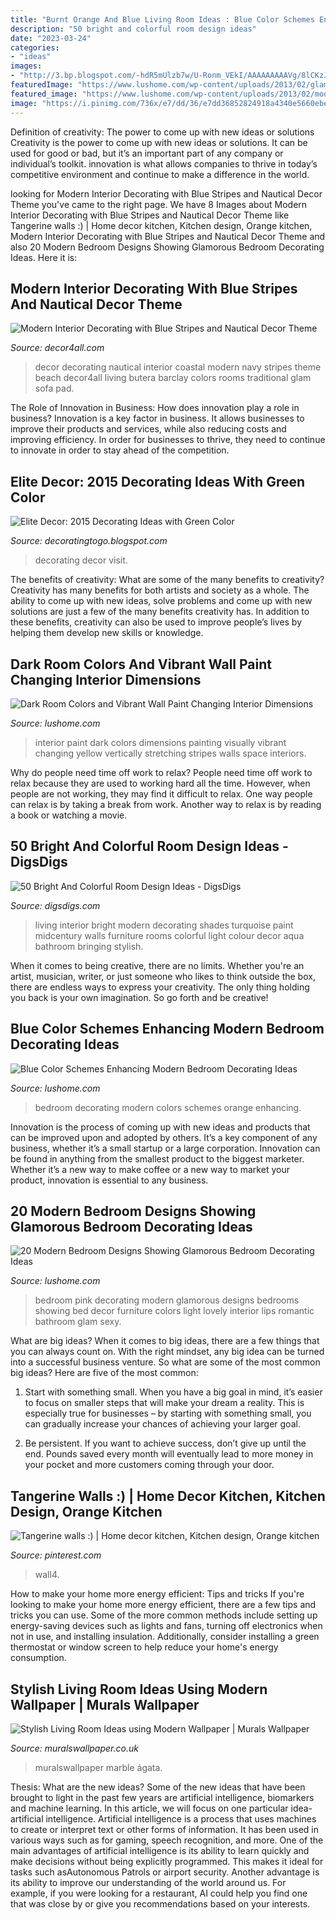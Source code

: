 ```yaml
---
title: "Burnt Orange And Blue Living Room Ideas : Blue Color Schemes Enhancing Modern Bedroom Decorating Ideas"
description: "50 bright and colorful room design ideas"
date: "2023-03-24"
categories:
- "ideas"
images:
- "http://3.bp.blogspot.com/-hdR5mUlzb7w/U-Ronm_VEkI/AAAAAAAAAVg/8lCKzJKeBy0/s1600/2015-Decorating-Ideas-with-green-color-10.jpg"
featuredImage: "https://www.lushome.com/wp-content/uploads/2013/02/glamorous-bedroom-designs-decorating-ideas-1.jpg"
featured_image: "https://www.lushome.com/wp-content/uploads/2013/02/modern-bedroom-decorating-ideas-blue-colors-7.jpg"
image: "https://i.pinimg.com/736x/e7/dd/36/e7dd36852824918a4340e5660ebe9384--orange-walls-in-kitchen.jpg"
---
```



Definition of creativity: The power to come up with new ideas or solutions
Creativity is the power to come up with new ideas or solutions. It can be used for good or bad, but it’s an important part of any company or individual’s toolkit. innovation is what allows companies to thrive in today’s competitive environment and continue to make a difference in the world.

	

		
looking for Modern Interior Decorating with Blue Stripes and Nautical Decor Theme you've came to the right page. We have 8 Images about Modern Interior Decorating with Blue Stripes and Nautical Decor Theme like Tangerine walls :) | Home decor kitchen, Kitchen design, Orange kitchen, Modern Interior Decorating with Blue Stripes and Nautical Decor Theme and also 20 Modern Bedroom Designs Showing Glamorous Bedroom Decorating Ideas. Here it is:
		
    
## Modern Interior Decorating With Blue Stripes And Nautical Decor Theme

<img loading=lazy src="http://www.decor4all.com/wp-content/uploads/2014/05/nautical-decor-ideas-stripes-white-blue-colors-12.jpg" onerror="this.onerror=null;this.src='https://tse4.mm.bing.net/th?id=OIP.a_Vpb2WKunwMTlXVY96uCgAAAA&amp;pid=15.1';" alt="Modern Interior Decorating with Blue Stripes and Nautical Decor Theme">

_Source: decor4all.com_

>decor decorating nautical interior coastal modern navy stripes theme beach decor4all living butera barclay colors rooms traditional glam sofa pad. 

	

The Role of Innovation in Business: How does innovation play a role in business?
Innovation is a key factor in business. It allows businesses to improve their products and services, while also reducing costs and improving efficiency. In order for businesses to thrive, they need to continue to innovate in order to stay ahead of the competition.

    
## Elite Decor: 2015 Decorating Ideas With Green Color

<img loading=lazy src="http://3.bp.blogspot.com/-hdR5mUlzb7w/U-Ronm_VEkI/AAAAAAAAAVg/8lCKzJKeBy0/s1600/2015-Decorating-Ideas-with-green-color-10.jpg" onerror="this.onerror=null;this.src='https://tse1.mm.bing.net/th?id=OIP.Mm6Rdpn10iZOXteZbwok7gHaJ3&amp;pid=15.1';" alt="Elite Decor: 2015 Decorating Ideas with Green Color">

_Source: decoratingtogo.blogspot.com_

>decorating decor visit. 

	

The benefits of creativity: What are some of the many benefits to creativity?
Creativity has many benefits for both artists and society as a whole. The ability to come up with new ideas, solve problems and come up with new solutions are just a few of the many benefits creativity has. In addition to these benefits, creativity can also be used to improve people’s lives by helping them develop new skills or knowledge.

    
## Dark Room Colors And Vibrant Wall Paint Changing Interior Dimensions

<img loading=lazy src="https://www.lushome.com/wp-content/uploads/2019/05/wall-painting-ideas-modern-home-interiors-18.jpg" onerror="this.onerror=null;this.src='https://tse2.mm.bing.net/th?id=OIP.0yDHwNPn-IFFCze0MZjTrAHaJ3&amp;pid=15.1';" alt="Dark Room Colors and Vibrant Wall Paint Changing Interior Dimensions">

_Source: lushome.com_

>interior paint dark colors dimensions painting visually vibrant changing yellow vertically stretching stripes walls space interiors. 

	

Why do people need time off work to relax?
People need time off work to relax because they are used to working hard all the time. However, when people are not working, they may find it difficult to relax. One way people can relax is by taking a break from work. Another way to relax is by reading a book or watching a movie.

    
## 50 Bright And Colorful Room Design Ideas - DigsDigs

<img loading=lazy src="https://www.digsdigs.com/photos/blue-green-living-room-in-midcentury-style.jpg" onerror="this.onerror=null;this.src='https://tse3.mm.bing.net/th?id=OIP.iPXzJd71bXxFQSsFlB0DrwHaJ4&amp;pid=15.1';" alt="50 Bright And Colorful Room Design Ideas - DigsDigs">

_Source: digsdigs.com_

>living interior bright modern decorating shades turquoise paint midcentury walls furniture rooms colorful light colour decor aqua bathroom bringing stylish. 

	

When it comes to being creative, there are no limits. Whether you're an artist, musician, writer, or just someone who likes to think outside the box, there are endless ways to express your creativity. The only thing holding you back is your own imagination. So go forth and be creative!

    
## Blue Color Schemes Enhancing Modern Bedroom Decorating Ideas

<img loading=lazy src="https://www.lushome.com/wp-content/uploads/2013/02/modern-bedroom-decorating-ideas-blue-colors-7.jpg" onerror="this.onerror=null;this.src='https://tse3.mm.bing.net/th?id=OIP.BGY973qUHZNZGZgyMty0KgHaJ4&amp;pid=15.1';" alt="Blue Color Schemes Enhancing Modern Bedroom Decorating Ideas">

_Source: lushome.com_

>bedroom decorating modern colors schemes orange enhancing. 

	

Innovation is the process of coming up with new ideas and products that can be improved upon and adopted by others. It’s a key component of any business, whether it’s a small startup or a large corporation. Innovation can be found in anything from the smallest product to the biggest marketer. Whether it’s a new way to make coffee or a new way to market your product, innovation is essential to any business.

    
## 20 Modern Bedroom Designs Showing Glamorous Bedroom Decorating Ideas

<img loading=lazy src="https://www.lushome.com/wp-content/uploads/2013/02/glamorous-bedroom-designs-decorating-ideas-1.jpg" onerror="this.onerror=null;this.src='https://tse1.mm.bing.net/th?id=OIP.Wjmnds5vFGvk9lr6CXKB-AHaJ3&amp;pid=15.1';" alt="20 Modern Bedroom Designs Showing Glamorous Bedroom Decorating Ideas">

_Source: lushome.com_

>bedroom pink decorating modern glamorous designs bedrooms showing bed decor furniture colors light lovely interior lips romantic bathroom glam sexy. 

	

What are big ideas?
When it comes to big ideas, there are a few things that you can always count on. With the right mindset, any big idea can be turned into a successful business venture. So what are some of the most common big ideas? Here are five of the most common:
1. Start with something small. When you have a big goal in mind, it’s easier to focus on smaller steps that will make your dream a reality. This is especially true for businesses – by starting with something small, you can gradually increase your chances of achieving your larger goal.

2. Be persistent. If you want to achieve success, don’t give up until the end. Pounds saved every month will eventually lead to more money in your pocket and more customers coming through your door.

    
## Tangerine Walls :) | Home Decor Kitchen, Kitchen Design, Orange Kitchen

<img loading=lazy src="https://i.pinimg.com/736x/e7/dd/36/e7dd36852824918a4340e5660ebe9384--orange-walls-in-kitchen.jpg" onerror="this.onerror=null;this.src='https://tse2.mm.bing.net/th?id=OIP.i4exMHdmgvW8OZDw5MWKGAHaJ2&amp;pid=15.1';" alt="Tangerine walls :) | Home decor kitchen, Kitchen design, Orange kitchen">

_Source: pinterest.com_

>wall4. 

	

How to make your home more energy efficient: Tips and tricks
If you're looking to make your home more energy efficient, there are a few tips and tricks you can use. Some of the more common methods include setting up energy-saving devices such as lights and fans, turning off electronics when not in use, and installing insulation. Additionally, consider installing a green thermostat or window screen to help reduce your home's energy consumption.

    
## Stylish Living Room Ideas Using Modern Wallpaper | Murals Wallpaper

<img loading=lazy src="https://www.muralswallpaper.co.uk/app/uploads/Celeste-Agate-Lifestyle-Web-2.jpg" onerror="this.onerror=null;this.src='https://tse3.mm.bing.net/th?id=OIP.-11vp19wTzU6p8w09FPamAHaNV&amp;pid=15.1';" alt="Stylish Living Room Ideas using Modern Wallpaper | Murals Wallpaper">

_Source: muralswallpaper.co.uk_

>muralswallpaper marble ágata. 

	

Thesis: What are the new ideas?
Some of the new ideas that have been brought to light in the past few years are artificial intelligence, biomarkers and machine learning. In this article, we will focus on one particular idea- artificial intelligence. Artificial intelligence is a process that uses machines to create or interpret text or other forms of information. It has been used in various ways such as for gaming, speech recognition, and more. 
One of the main advantages of artificial intelligence is its ability to learn quickly and make decisions without being explicitly programmed. This makes it ideal for tasks such asAutonomous Patrols or airport security. Another advantage is its ability to improve our understanding of the world around us. For example, if you were looking for a restaurant, AI could help you find one that was close by or give you recommendations based on your interests.

